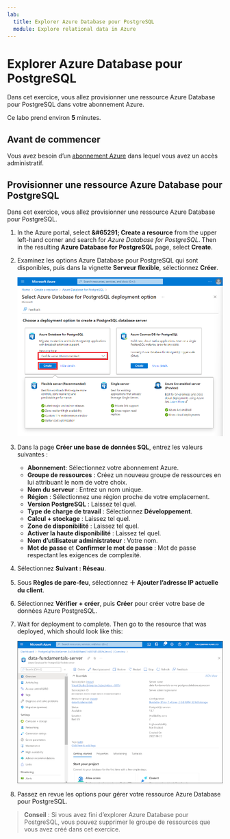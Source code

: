 ```yaml
---
lab:
  title: Explorer Azure Database pour PostgreSQL
  module: Explore relational data in Azure
---
```


# <a name="explore-azure-database-for-postgresql"></a>Explorer Azure Database pour PostgreSQL

Dans cet exercice, vous allez provisionner une ressource Azure Database pour PostgreSQL dans votre abonnement Azure.

Ce labo prend environ **5** minutes.

## <a name="before-you-start"></a>Avant de commencer

Vous avez besoin d’un [abonnement Azure](https://azure.microsoft.com/free) dans lequel vous avez un accès administratif.

## <a name="provision-an-azure-database-for-postgresql-resource"></a>Provisionner une ressource Azure Database pour PostgreSQL

Dans cet exercice, vous allez provisionner une ressource Azure Database pour PostgreSQL.

1. In the Azure portal, select <bpt id="p1">**</bpt>&amp;#65291; Create a resource<ept id="p1">**</ept> from the upper left-hand corner and search for <bpt id="p2">*</bpt>Azure Database for PostgreSQL<ept id="p2">*</ept>. Then in the resulting <bpt id="p1">**</bpt>Azure Database for PostgreSQL<ept id="p1">**</ept> page, select <bpt id="p2">**</bpt>Create<ept id="p2">**</ept>.

1. Examinez les options Azure Database pour PostgreSQL qui sont disponibles, puis dans la vignette **Serveur flexible**, sélectionnez **Créer**.

    ![Capture d’écran des options de déploiement d’Azure Database pour PostgreSQL](images/postgresql-options.png)

1. Dans la page **Créer une base de données SQL**, entrez les valeurs suivantes :
    - **Abonnement**: Sélectionnez votre abonnement Azure.
    - **Groupe de ressources** : Créez un nouveau groupe de ressources en lui attribuant le nom de votre choix.
    - **Nom du serveur** : Entrez un nom unique.
    - **Région** : Sélectionnez une région proche de votre emplacement.
    - **Version PostgreSQL** : Laissez tel quel.
    - **Type de charge de travail** : Sélectionnez **Développement**.
    - **Calcul + stockage** : Laissez tel quel.
    - **Zone de disponibilité** : Laissez tel quel.
    - **Activer la haute disponibilité** : Laissez tel quel.
    - **Nom d’utilisateur administrateur** : Votre nom.
    - **Mot de passe** et **Confirmer le mot de passe** : Mot de passe respectant les exigences de complexité.

1. Sélectionnez **Suivant : Réseau**.

1. Sous **Règles de pare-feu**, sélectionnez **&#65291; Ajouter l’adresse IP actuelle du client**.

1. Sélectionnez **Vérifier + créer**, puis **Créer** pour créer votre base de données Azure PostgreSQL.

1. Wait for deployment to complete. Then go to the resource that was deployed, which should look like this:

    ![Capture d’écran du portail Azure montrant la page Azure Database pour PostgreSQL.](images/postgresql-portal.png)

1. Passez en revue les options pour gérer votre ressource Azure Database pour PostgreSQL.

> **Conseil** : Si vous avez fini d’explorer Azure Database pour PostgreSQL, vous pouvez supprimer le groupe de ressources que vous avez créé dans cet exercice.
